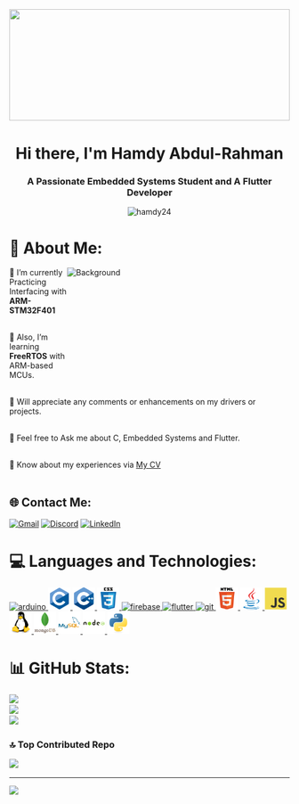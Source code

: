 <img src = "https://t4.ftcdn.net/jpg/05/54/47/79/360_F_554477926_yKEcMeDTD1oLqKQCjvpryeT5zHLMunNh.jpg" width="100%" height="200"/>

<h1 align="center">Hi there, I'm Hamdy Abdul-Rahman</h1>
<h3 align="center">A Passionate Embedded Systems Student and A Flutter Developer</h3>
<p align="center"> <img src="https://komarev.com/ghpvc/?username=hamdy24&label=Profile%20views&color=0e75b6&style=flat" alt="hamdy24" /> </p>

# 💫 About Me:
<img src = "https://camo.githubusercontent.com/e20822b4282c07ffd010cd05f855a6561d3b62358ca9e607e4901288dd748fcb/68747470733a2f2f63646e2e6472696262626c652e636f6d2f75736572732f323133313939332f73637265656e73686f74732f343934383733362f74686f75676874776f726b732d6769665f6472696262626c652e676966" alt ="Background" align="right" width="400" height="220"/>

🔭 I’m currently Practicing Interfacing with **ARM-STM32F401**<br><br>

🌱 Also, I’m learning **FreeRTOS** with ARM-based MCUs.<br><br>

🤝 Will appreciate any comments or enhancements on my drivers or projects.<br><br>

💬 Feel free to Ask me about C, Embedded Systems and Flutter.<br><br>

📄 Know about my experiences via [My CV](https://drive.google.com/file/d/1h47IuM1OXjkuHplADhlGklZm3Ho2SX_n/view?usp=drive_link)<br><br>


## 🌐 Contact Me:
[![Gmail](https://img.shields.io/badge/Gmail-grey?logo=gmail)](mailto:hamdyaboaouf24@gmail.com)  [![Discord](https://img.shields.io/badge/Discord-%237289DA.svg?logo=discord&logoColor=white)](https://discord.gg/0762) [![LinkedIn](https://img.shields.io/badge/LinkedIn-%230077B5.svg?logo=linkedin&logoColor=white)](https://linkedin.com/in/hamdy-abdul-rahman) 



# 💻 Languages and Technologies:
<p align="left"> <a href="https://www.arduino.cc/" target="_blank" rel="noreferrer"> <img src="https://cdn.worldvectorlogo.com/logos/arduino-1.svg" alt="arduino" width="40" height="40"/> </a> <a href="https://www.cprogramming.com/" target="_blank" rel="noreferrer"> <img src="https://raw.githubusercontent.com/devicons/devicon/master/icons/c/c-original.svg" alt="c" width="40" height="40"/> </a> <a href="https://www.w3schools.com/cpp/" target="_blank" rel="noreferrer"> <img src="https://raw.githubusercontent.com/devicons/devicon/master/icons/cplusplus/cplusplus-original.svg" alt="cplusplus" width="40" height="40"/> </a> <a href="https://www.w3schools.com/css/" target="_blank" rel="noreferrer"> <img src="https://raw.githubusercontent.com/devicons/devicon/master/icons/css3/css3-original-wordmark.svg" alt="css3" width="40" height="40"/> </a> <a href="https://firebase.google.com/" target="_blank" rel="noreferrer"> <img src="https://www.vectorlogo.zone/logos/firebase/firebase-icon.svg" alt="firebase" width="40" height="40"/> </a> <a href="https://flutter.dev" target="_blank" rel="noreferrer"> <img src="https://www.vectorlogo.zone/logos/flutterio/flutterio-icon.svg" alt="flutter" width="40" height="40"/> </a> <a href="https://git-scm.com/" target="_blank" rel="noreferrer"> <img src="https://www.vectorlogo.zone/logos/git-scm/git-scm-icon.svg" alt="git" width="40" height="40"/> </a> <a href="https://www.w3.org/html/" target="_blank" rel="noreferrer"> <img src="https://raw.githubusercontent.com/devicons/devicon/master/icons/html5/html5-original-wordmark.svg" alt="html5" width="40" height="40"/> </a> <a href="https://www.java.com" target="_blank" rel="noreferrer"> <img src="https://raw.githubusercontent.com/devicons/devicon/master/icons/java/java-original.svg" alt="java" width="40" height="40"/> </a> <a href="https://developer.mozilla.org/en-US/docs/Web/JavaScript" target="_blank" rel="noreferrer"> <img src="https://raw.githubusercontent.com/devicons/devicon/master/icons/javascript/javascript-original.svg" alt="javascript" width="40" height="40"/> </a> <a href="https://www.linux.org/" target="_blank" rel="noreferrer"> <img src="https://raw.githubusercontent.com/devicons/devicon/master/icons/linux/linux-original.svg" alt="linux" width="40" height="40"/> </a> <a href="https://www.mongodb.com/" target="_blank" rel="noreferrer"> <img src="https://raw.githubusercontent.com/devicons/devicon/master/icons/mongodb/mongodb-original-wordmark.svg" alt="mongodb" width="40" height="40"/> </a> <a href="https://www.mysql.com/" target="_blank" rel="noreferrer"> <img src="https://raw.githubusercontent.com/devicons/devicon/master/icons/mysql/mysql-original-wordmark.svg" alt="mysql" width="40" height="40"/> </a> <a href="https://nodejs.org" target="_blank" rel="noreferrer"> <img src="https://raw.githubusercontent.com/devicons/devicon/master/icons/nodejs/nodejs-original-wordmark.svg" alt="nodejs" width="40" height="40"/> </a> <a href="https://www.python.org" target="_blank" rel="noreferrer"> <img src="https://raw.githubusercontent.com/devicons/devicon/master/icons/python/python-original.svg" alt="python" width="40" height="40"/> </a> </p>


# 📊 GitHub Stats:
![](https://github-readme-stats.vercel.app/api?username=hamdy24&theme=onedark&hide_border=false&include_all_commits=true&count_private=false)<br/>
![](https://github-readme-streak-stats.herokuapp.com/?user=hamdy24&theme=onedark&hide_border=false)<br/>
![](https://github-readme-stats.vercel.app/api/top-langs/?username=hamdy24&theme=onedark&hide_border=false&include_all_commits=true&count_private=false&layout=compact)

### 🔝 Top Contributed Repo
![](https://github-contributor-stats.vercel.app/api?username=hamdy24&limit=5&theme=dark&combine_all_yearly_contributions=true)

---
[![](https://visitcount.itsvg.in/api?id=hamdy24&icon=0&color=1)](https://visitcount.itsvg.in)
